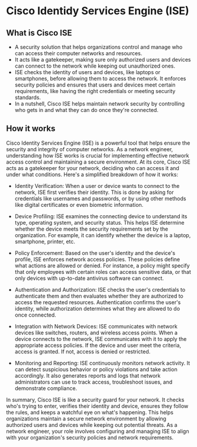 # Cisco Identidy Services Engine (ISE)

## What is Cisco ISE
- A security solution that helps organizations control and manage who can access their computer networks and resources. 
- It acts like a gatekeeper, making sure only authorized users and devices can connect to the network while keeping out unauthorized ones. 
- ISE checks the identity of users and devices, like laptops or smartphones, before allowing them to access the network. It enforces security policies and ensures that users and devices meet certain requirements, like having the right credentials or meeting security standards. 
- In a nutshell, Cisco ISE helps maintain network security by controlling who gets in and what they can do once they're connected.

## How it works 
Cisco Identity Services Engine (ISE) is a powerful tool that helps ensure the security and integrity of computer networks. As a network engineer, understanding how ISE works is crucial for implementing effective network access control and maintaining a secure environment. At its core, Cisco ISE acts as a gatekeeper for your network, deciding who can access it and under what conditions. Here's a simplified breakdown of how it works:

- Identity Verification: When a user or device wants to connect to the network, ISE first verifies their identity. This is done by asking for credentials like usernames and passwords, or by using other methods like digital certificates or even biometric information.

- Device Profiling: ISE examines the connecting device to understand its type, operating system, and security status. This helps ISE determine whether the device meets the security requirements set by the organization. For example, it can identify whether the device is a laptop, smartphone, printer, etc.

- Policy Enforcement: Based on the user's identity and the device's profile, ISE enforces network access policies. These policies define what actions are allowed or denied. For instance, a policy might specify that only employees with certain roles can access sensitive data, or that only devices with up-to-date antivirus software can connect.

- Authentication and Authorization: ISE checks the user's credentials to authenticate them and then evaluates whether they are authorized to access the requested resources. Authentication confirms the user's identity, while authorization determines what they are allowed to do once connected.

- Integration with Network Devices: ISE communicates with network devices like switches, routers, and wireless access points. When a device connects to the network, ISE communicates with it to apply the appropriate access policies. If the device and user meet the criteria, access is granted. If not, access is denied or restricted.

- Monitoring and Reporting: ISE continuously monitors network activity. It can detect suspicious behavior or policy violations and take action accordingly. It also generates reports and logs that network administrators can use to track access, troubleshoot issues, and demonstrate compliance.

In summary, Cisco ISE is like a security guard for your network. It checks who's trying to enter, verifies their identity and device, ensures they follow the rules, and keeps a watchful eye on what's happening. This helps organizations maintain a secure network environment by allowing authorized users and devices while keeping out potential threats. As a network engineer, your role involves configuring and managing ISE to align with your organization's security policies and network requirements.
